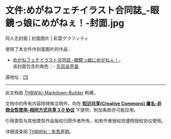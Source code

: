 # 文件:めがねフェチイラスト合同誌_-眼鏡っ娘にめがねぇ！-封面.jpg

<!-- source html: G:\repos\THBWiki-Markdown-Builder\THBWikiMarkdown\Temp\file\9\96\ns6%3A%E3%82%81%E3%81%8C%E3%81%AD%E3%83%95%E3%82%A7%E3%83%81%E3%82%A4%E3%83%A9%E3%82%B9%E3%83%88%E5%90%88%E5%90%8C%E8%AA%8C_-%E7%9C%BC%E9%8F%A1%E3%81%A3%E5%A8%98%E3%81%AB%E3%82%81%E3%81%8C%E3%81%AD%E3%81%87%EF%BC%81-%E5%B0%81%E9%9D%A2%2Ejpg.html -->

同人志封面 | 封面图片 | 彩雲グラフィティ

  
使用了本文件作封面图片的作品：
  

- [めがねフェチイラスト合同誌 -眼鏡っ娘にめがねぇ！-](./めがねフェチイラスト合同誌_-眼鏡っ娘にめがねぇ！-.md)  
该封面包含的角色：- [东风谷早苗](./东风谷早苗.md)

  
源地址：[[1]](https://pbs.twimg.com/media/EFBxHBhUcAAO00y.jpg:orig)
  





---

此文档由 [THBWiki-Markdown-Builder](https://github.com/Delsin-Yu/THBWiki-Markdown-Builder) 构建。

文档中的所有内容除特殊注明外，均在 [**知识共享(Creative Commons) 署名-非商业性使用-相同方式共享 3.0 协议**](https://creativecommons.org/licenses/by-sa/3.0/deed.zh-hans) 下提供，附加条款亦可能应用。

引用类型与其他类型作品版权归原作者所有，如有作者授权则遵照授权协议使用。

详细请查阅 [THBWiki：免责声明](https://thbwiki.cc/THBWiki:%E5%85%8D%E8%B4%A3%E5%A3%B0%E6%98%8E)。


